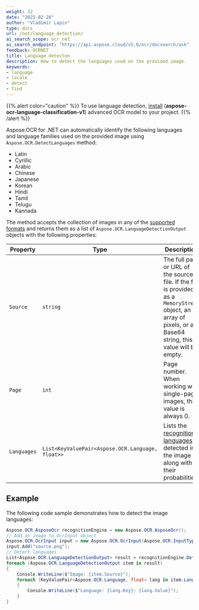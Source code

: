 ```yaml
---
weight: 32
date: "2025-02-28"
author: "Vladimir Lapin"
type: docs
url: /net/language_detection/
ai_search_scope: ocr_net
ai_search_endpoint: "https://api.aspose.cloud/v5.0/ocr/docsearch/ask"
feedback: OCRNET
title: Language detecton
description: How to detect the languages used on the provided image.
keywords:
- language
- locale
- detect
- find
---
```


{{% alert color="caution" %}} 
To use language detection, [install](/ocr/net/modules/) (**aspose-ocr-language-classification-v1**) advanced OCR model to your project.
{{% /alert %}}

Aspose.OCR for .NET can automatically identify the following languages and language families used on the provided image using `Aspose.OCR.DetectLanguages` method:

- Latin
- Cyrillic
- Arabic
- Chinese
- Japanese
- Korean
- Hindi
- Tamil
- Telugu
- Kannada

The method accepts the collection of images in any of the [supported formats](/ocr/net/supported-file-formats/) and returns them as a list of `Aspose.OCR.LanguageDetectionOutput` objects with the following properties:

Property    | Type                                             | Description
----------- | ------------------------------------------------ | -----------
`Source`    | `string`                                         | The full path or URL of the source file. If the file is provided as a `MemoryStream` object, an array of pixels, or a Base64 string, this value will be empty.
`Page`      | `int`                                            | Page number. When working with single-page images, this value is always 0.
`Languages` | `List<KeyValuePair<Aspose.OCR.Language, float>>` | Lists the [recognition languages](/ocr/net/languages/) detected in the image along with their probabilities.

## Example

The following code sample demonstrates how to detect the image languages:

```csharp
Aspose.OCR.AsposeOcr recognitionEngine = new Aspose.OCR.AsposeOcr();
// Add an image to OcrInput object
Aspose.OCR.OcrInput input = new Aspose.OCR.OcrInput(Aspose.OCR.InputType.SingleImage);
input.Add("source.png");
// Detect languages
List<Aspose.OCR.LanguageDetectionOutput> result = recognitionEngine.DetectLanguages(input);
foreach (Aspose.OCR.LanguageDetectionOutput item in result)
{
	Console.WriteLine($"Image: {item.Source}");
	foreach (KeyValuePair<Aspose.OCR.Language, float> lang in item.Languages)
	{
		Console.WriteLine($"Language: {lang.Key}: {lang.Value}");
	}
}
```
